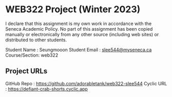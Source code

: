 # WEB322 Project (Winter 2023)

I declare that this assignment is my own work in accordance with the Seneca Academic Policy.
No part of this assignment has been copied manually or electronically from any other source
(including web sites) or distributed to other students.

Student Name  : Seungmooon
Student Email : slee544@myseneca.ca
Course/Section: web322

## Project URLs
GitHub Repo   : https://github.com/adorabletank/web322-slee544
Cyclic URL    : https://defiant-crab-shorts.cyclic.app
